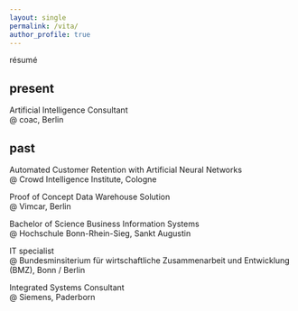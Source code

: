 ```yaml
---
layout: single
permalink: /vita/
author_profile: true
---
```


résumé

## present
Artificial Intelligence Consultant 
<br/>@ coac, Berlin

## past

Automated Customer Retention with Artificial Neural Networks 
<br/>@ Crowd Intelligence Institute, Cologne

Proof of Concept Data Warehouse Solution
<br/>@ Vimcar, Berlin

Bachelor of Science Business Information Systems 
<br/>@ Hochschule Bonn-Rhein-Sieg, Sankt Augustin

IT specialist 
<br/>@ Bundesminsiterium für wirtschaftliche Zusammenarbeit und Entwicklung (BMZ), Bonn / Berlin

Integrated Systems Consultant 
<br/>@ Siemens, Paderborn
